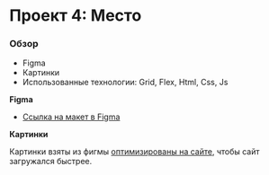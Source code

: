 # Проект 4: Место

### Обзор

* Figma
* Картинки
* Использованные технологии: Grid, Flex, Html, Css, Js

**Figma**

* [Ссылка на макет в Figma](https://www.figma.com/file/StZjf8HnoeLdiXS7dYrLAh/JavaScript.-Sprint-4)

**Картинки**

Картинки взяты из фигмы [оптимизированы на сайте](https://tinypng.com/), чтобы  сайт загружался быстрее.


